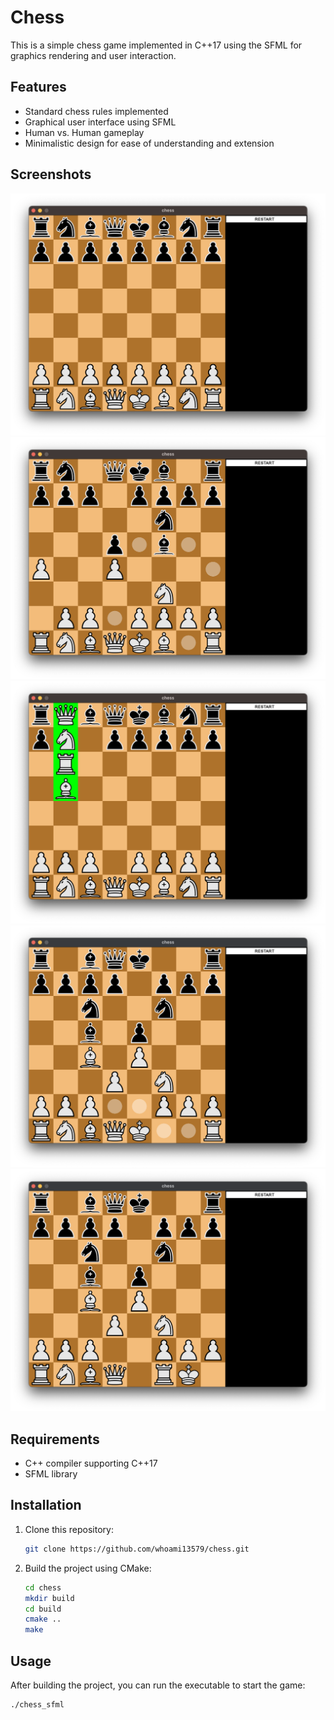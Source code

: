# Chess

This is a simple chess game implemented in C++17 using the SFML for graphics rendering and user interaction.

## Features

- Standard chess rules implemented
- Graphical user interface using SFML
- Human vs. Human gameplay
- Minimalistic design for ease of understanding and extension

## Screenshots

<img src="pictures/chess.png">
<img src="pictures/select.png">
<img src="pictures/pwan_promotion.png">
<img src="pictures/before_castle.png">
<img src="pictures/after_castle.png">


## Requirements

- C++ compiler supporting C++17
- SFML library

## Installation

1. Clone this repository:

    ```bash
    git clone https://github.com/whoami13579/chess.git
    ```

2. Build the project using CMake:

    ```bash
    cd chess
    mkdir build
    cd build
    cmake ..
    make
    ```

## Usage

After building the project, you can run the executable to start the game:

```bash
./chess_sfml
